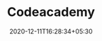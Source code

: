 ---
title: "Codeacademy"
date: 2020-12-11T16:28:34+05:30
description: Learn the technical skills you need for the job you want. As leaders in online education and learning to code, we've taught over 45 million people using a tested curriculum and an interactive learning environment. Start with HTML, CSS, JavaScript, SQL, Python, Data Science, and more.
weight: 1
link: https://www.codecademy.com/
repo: https://www.codecademy.com/
pinned: false
thumb: learn/codecademy_logo_detail.png
---